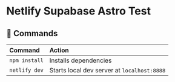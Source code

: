 # Netlify Supabase Astro Test

## 🧞 Commands

| Command       | Action                                      |
| :------------ | :------------------------------------------ |
| `npm install` | Installs dependencies                       |
| `netlify dev` | Starts local dev server at `localhost:8888` |
